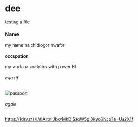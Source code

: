 # dee
testing a file
### Name
my name na chidiogor nwafor
#### occupation
my work na analytics with power BI
###### myself


![passport](https://user-images.githubusercontent.com/30722736/233632520-c4890a37-fdf4-4be1-bc94-84934e6b437c.jpg)
###### again


https://1drv.ms/i/s!AktniJbxyMkDlSzqW5glDkyo6Ncp?e=Ua2X1f
